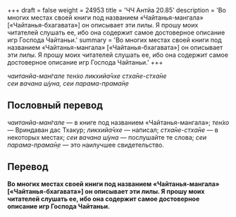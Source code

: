 +++
draft = false
weight = 24953
title = 'ЧЧ Антйа 20.85'
description = 'Во многих местах своей книги под названием «Чайтанья-мангала» [«Чайтанья-бхагавата»] он описывает эти лилы. Я прошу моих читателей слушать ее, ибо она содержит самое достоверное описание игр Господа Чайтаньи.'
summary = 'Во многих местах своей книги под названием «Чайтанья-мангала» [«Чайтанья-бхагавата»] он описывает эти лилы. Я прошу моих читателей слушать ее, ибо она содержит самое достоверное описание игр Господа Чайтаньи.'
+++

_чаитанйа-ман̇гале тен̇хо ликхийа̄чхе стха̄не-стха̄не  
сеи вачана ш́уна, сеи парама-прама̄н̣е_

## Пословный перевод

_чаитанйа_\-_ман̇гале_ — в книге под названием «Чайтанья-мангала»; _тен̇хо_ — Вриндаван дас Тхакур; _ликхийа̄чхе_ — написал; _стха̄не_\-_стха̄не_ — в некоторых местах; _сеи_ _вачана_ _ш́уна_ — послушайте те слова; _сеи_ _парама_\-_прама̄н̣е_ — это наилучшее свидетельство.

## Перевод

**Во многих местах своей книги под названием «Чайтанья-мангала» \[«Чайтанья-бхагавата»\] он описывает эти лилы. Я прошу моих читателей слушать ее, ибо она содержит самое достоверное описание игр Господа Чайтаньи.**
